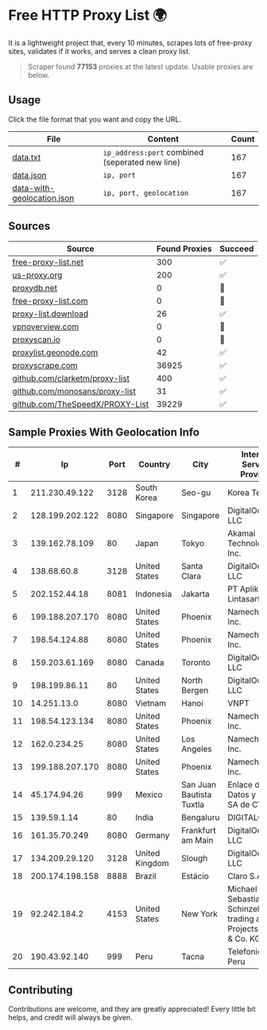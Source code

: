
# Free HTTP Proxy List 🌍

It is a lightweight project that, every 10 minutes, scrapes lots of free-proxy sites, validates if it works, and serves a clean proxy list.


> Scraper found **77153** proxies at the latest update. Usable proxies are below.

## Usage

Click the file format that you want and copy the URL.


|File|Content|Count|
|----|-------|-----|
|[data.txt](https://raw.githubusercontent.com/themiralay/Proxy-List-World/master/data.txt)|`ip_address:port` combined (seperated new line)|167|
|[data.json](https://raw.githubusercontent.com/themiralay/Proxy-List-World/master/data.json)|`ip, port`|167|
|[data-with-geolocation.json](https://raw.githubusercontent.com/themiralay/Proxy-List-World/master/data-with-geolocation.json)|`ip, port, geolocation`|167|

## Sources

|Source|Found Proxies|Succeed|
|------|-------------|-------|
|[free-proxy-list.net](https://free-proxy-list.net)|300|✅|
|[us-proxy.org](https://www.us-proxy.org)|200|✅|
|[proxydb.net](http://proxydb.net)|0|🚫|
|[free-proxy-list.com](https://free-proxy-list.com/?page=&port=&type%5B%5D=http&type%5B%5D=https&up_time=0&search=Search)|0|🚫|
|[proxy-list.download](https://www.proxy-list.download/HTTP)|26|✅|
|[vpnoverview.com](https://vpnoverview.com/privacy/anonymous-browsing/free-proxy-servers)|0|🚫|
|[proxyscan.io](https://www.proxyscan.io)|0|🚫|
|[proxylist.geonode.com](https://proxylist.geonode.com/api/proxy-list?limit=300&page=1&sort_by=lastChecked&sort_type=desc&protocols=http,https)|42|✅|
|[proxyscrape.com](https://api.proxyscrape.com/v2/?request=displayproxies&protocol=http&timeout=10000&country=all&ssl=all&anonymity=all)|36925|✅|
|[github.com/clarketm/proxy-list](https://raw.githubusercontent.com/clarketm/proxy-list/master/proxy-list-raw.txt)|400|✅|
|[github.com/monosans/proxy-list](https://raw.githubusercontent.com/monosans/proxy-list/main/proxies/http.txt)|31|✅|
|[github.com/TheSpeedX/PROXY-List](https://raw.githubusercontent.com/TheSpeedX/PROXY-List/master/http.txt)|39229|✅|


## Sample Proxies With Geolocation Info

|#|Ip|Port|Country|City|Internet Service Provider|
|-|--|----|-------|----|-------------------------|
|1|211.230.49.122|3128|South Korea|Seo-gu|Korea Telecom|
|2|128.199.202.122|8080|Singapore|Singapore|DigitalOcean, LLC|
|3|139.162.78.109|80|Japan|Tokyo|Akamai Technologies, Inc.|
|4|138.68.60.8|3128|United States|Santa Clara|DigitalOcean, LLC|
|5|202.152.44.18|8081|Indonesia|Jakarta|PT Aplikanusa Lintasarta|
|6|199.188.207.170|8080|United States|Phoenix|Namecheap, Inc.|
|7|198.54.124.88|8080|United States|Phoenix|Namecheap, Inc.|
|8|159.203.61.169|8080|Canada|Toronto|DigitalOcean, LLC|
|9|198.199.86.11|80|United States|North Bergen|DigitalOcean, LLC|
|10|14.251.13.0|8080|Vietnam|Hanoi|VNPT|
|11|198.54.123.134|8080|United States|Phoenix|Namecheap, Inc.|
|12|162.0.234.25|8080|United States|Los Angeles|Namecheap, Inc.|
|13|199.188.207.170|8080|United States|Phoenix|Namecheap, Inc.|
|14|45.174.94.26|999|Mexico|San Juan Bautista Tuxtla|Enlace de Datos y Redes SA de CV|
|15|139.59.1.14|80|India|Bengaluru|DIGITALOCEAN|
|16|161.35.70.249|8080|Germany|Frankfurt am Main|DigitalOcean, LLC|
|17|134.209.29.120|3128|United Kingdom|Slough|DigitalOcean, LLC|
|18|200.174.198.158|8888|Brazil|Estácio|Claro S.A.|
|19|92.242.184.2|4153|United States|New York|Michael Sebastian Schinzel trading as IP-Projects GmbH & Co. KG|
|20|190.43.92.140|999|Peru|Tacna|Telefonica Del Peru|



## Contributing

Contributions are welcome, and they are greatly appreciated! Every
little bit helps, and credit will always be given.

